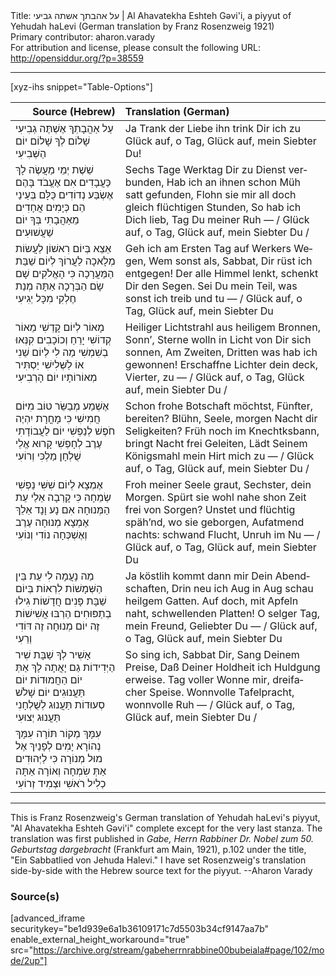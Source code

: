 <html>
<head></head>
<body>
Title: על אהבתך אשתה גביעי | Al Ahavatekha Eshteh Gəvi'i, a piyyut of Yehudah haLevi (German translation by Franz Rosenzweig 1921)<br />
Primary contributor: aharon.varady<br />
For attribution and license, please consult the following URL: <a href="http://opensiddur.org/?p=38559">http://opensiddur.org/?p=38559</a>
<p />
<hr />

[xyz-ihs snippet="Table-Options"]<table style="margin-left: auto; margin-right: auto;" class="draggable">
<thead><tr><th id="x" style="text-align: right;">Source (Hebrew)</th><th style="text-align: left;">Translation (German)</th></tr></thead>
<tbody>
<tr><td style="vertical-align:top;">
<div class="liturgy" lang="he">
עַל אַהֲבָתְךָ אֶשְׁתֶּה גְבִיעִי
שָׁלוֹם לְךָ שָׁלוֹם יוֹם הַשְּׁבִיעִי
</span></div></td>

<td style="vertical-align:top;">
<div class="german" lang="de" style="text-align: left;">
Ja Trank der Liebe ihn trink Dir ich zu
Glück auf, o Tag, Glück auf, mein Siebter Du!
</div></td></tr>


<tr><td style="vertical-align:top;">
<div class="liturgy" lang="he">
שֵׁשֶׁת יְמֵי מַעֲשֶׂה לָךְ כַּעֲבָדִים
אִם אֶעֱבֹד בָּהֶם אֶשְׂבַּע נְדוֹדִים
כֻּלָּם בְּעֵינַי הֵם כְּיָמִים אֲחָדִים
מֵאַהֲבָתִי בְּךָ יוֹם שַׁעֲשׁוּעִים
</span></div></td>

<td style="vertical-align:top;">
<div class="german" lang="de" style="text-align: left;">
Sechs Tage Werktag Dir zu Dienst verbunden,
Hab ich an ihnen schon Müh satt gefunden,
Flohn sie mir all doch gleich flüchtigen Stunden,
So hab ich Dich lieb, Tag Du meiner Ruh —
/ Glück auf, o Tag, Glück auf, mein Siebter Du /
</div></td></tr>


<tr><td style="vertical-align:top;">
<div class="liturgy" lang="he">
אֵצֵא בְּיוֹם רִאשׁוֹן לַעֲשׂוֹת מְלָאכָה
לַעֲרוֹךְ לְיוֹם שַׁבַּת הַמַּעֲרָכָה
כִּי הָאֱלֹקִים שָׁם שָׂם הַבְּרָכָה
אַתָּה מְנַת חֶלְקִי מִכָּל יְגִיעִי
</span></div></td>

<td style="vertical-align:top;">
<div class="german" lang="de" style="text-align: left;">
Geh ich am Ersten Tag auf Werkers Wegen,
Wem sonst als, Sabbat, Dir rüst ich entgegen!
Der alle Himmel lenkt, schenkt Dir den Segen.
Sei Du mein Teil, was sonst ich treib und tu —
/ Glück auf, o Tag, Glück auf, mein Siebter Du
</div></td></tr>


<tr><td style="vertical-align:top;">
<div class="liturgy" lang="he">
מָאוֹר לְיוֹם קָדְשִׁי מֵאוֹר קְדוֹשִׁי
יָרֵחַ וְכוֹכָבִים קִנְּאוּ בְשִׁמְשִׁי
מַה לִי לְיוֹם שֵׁנִי אוֹ לַשְּׁלִישִׁי
יַסְתִּיר מְאוֹרוֹתָיו יוֹם הָרְבִיעִי
</span></div></td>

<td style="vertical-align:top;">
<div class="german" lang="de" style="text-align: left;">
Heiliger Lichtstrahl aus heiligem Bronnen,
Sonn’, Sterne wolln in Licht von Dir sich sonnen,
Am Zweiten, Dritten was hab ich gewonnen!
Erschaffne Lichter dein deck, Vierter, zu —
/ Glück auf, o Tag, Glück auf, mein Siebter Du /
</div></td></tr>


<tr><td style="vertical-align:top;">
<div class="liturgy" lang="he">
אֶשְׁמַע מְבַשֵּׂר טוֹב מִיּוֹם חֲמִישִׁי
כִּי מָחֳרָת יִהְיֶה חֹפֶשׁ לְנַפְשִׁי
יוֹם לַעֲבוֹדָתִי עֶרֶב לְחָפְשִׁי
קָרוּא אֱלֵי שֻׁלְחָן מַלְכִּי וְרוֹעִי
</span></div></td>

<td style="vertical-align:top;">
<div class="german" lang="de" style="text-align: left;">
Schon frohe Botschaft möchtst, Fünfter, bereiten?
Blühn, Seele, morgen Nacht dir Seligkeiten?
Früh noch im Knechtksbann, bringt Nacht frei Geleiten,
Lädt Seinem Königsmahl mein Hirt mich zu —
/ Glück auf, o Tag, Glück auf, mein Siebter Du /
</div></td></tr>


<tr><td style="vertical-align:top;">
<div class="liturgy" lang="he">
אֶמְצָא לְיוֹם שִׁשִּׁי נַפְשִׁי שְׂמֵחָה
כִּי קָרְבָה אֵלַי עֵת הַמְּנוּחָה
אִם נָע וָנָד אֵלֵךְ אֶמְצָא מְנוּחָה
עֶרֶב וְאֶשְׁכְּחָה נוֹדִי וְנוֹעִי
</span></div></td>

<td style="vertical-align:top;">
<div class="german" lang="de" style="text-align: left;">
Froh meiner Seele graut, Sechster, dein Morgen.
Spürt sie wohl nahe shon Zeit frei von Sorgen?
Unstet und flüchtig späh’nd, wo sie geborgen,
Aufatmend nachts: schwand Flucht, Unruh im Nu —
/ Glück auf, o Tag, Glück auf, mein Siebter Du
</div></td></tr>


<tr><td style="vertical-align:top;">
<div class="liturgy" lang="he">
מַה נָעֲמָה לִי עֵת בֵּין הַשְּׁמָשׁוֹת
לִרְאוֹת בְּיוֹם שַׁבָּת פָּנִים חֲדָשׁוֹת
גִילוּ בְתַפּוּחִים הַרְבּוּ אֲשִׁישׁוֹת
זֶה יוֹם מְנוּחָה זֶה דּוֹדִי וְרֵעִי
</span></div></td>

<td style="vertical-align:top;">
<div class="german" lang="de" style="text-align: left;">
Ja köstlih kommt dann mir Dein Abendschaften,
Drin neu ich Aug in Aug schau heilgem Gatten.
Auf doch, mit Apfeln naht, schwellenden Platten!
O selger Tag, mein Freund, Geliebter Du —
/ Glück auf, o Tag, Glück auf, mein Siebter Du
</div></td></tr>


<tr><td style="vertical-align:top;">
<div class="liturgy" lang="he">
אָשִׁיר לְךָ שַׁבָּת שִׁיר הַיְּדִידוֹת
גַם יָאֲתָה לָךְ אַתְּ יוֹם הַחֲמוּדוֹת
יוֹם תַּעֲנוּגִים יוֹם שָׁלֹשׁ סְעוּדוֹת
תַּעֲנוּג לְשֻׁלְחָנִי תַּעֲנוּג יְצוּעִי
</span></div></td>

<td style="vertical-align:top;">
<div class="german" lang="de" style="text-align: left;">
So sing ich, Sabbat Dir, Sang Deinem Preise,
Daß Deiner Holdheit ich Huldgung erweise.
Tag voller Wonne mir, dreifacher Speise.
Wonnvolle Tafelpracht, wonnvolle Ruh —
/ Glück auf, o Tag, Glück auf, mein Siebter Du /
</div></td></tr>


<tr><td style="vertical-align:top;">
<div class="liturgy" lang="he">
עִמָּךְ מְקוֹר תּוֹרָה עִמָּךְ נְהוֹרָא
יָמִים לְפָנַיִךְ אֶל מוּל מְנוֹרָה
כִּי לַיְּהוּדִים אַתְּ שִׂמְחָה וְאוֹרָה
אַתָּה כְלִיל רֹאשִׁי וּצְמִיד זְרוֹעִי
</span></div></td>

<td style="vertical-align:top;">
<div class="german" lang="de" style="text-align: left;">

</div></td></tr>
</tbody></table>

<hr />

This is Franz Rosenzweig's German translation of Yehudah haLevi's piyyut, "Al Ahavatekha Eshteh Gəvi'i" complete except for the very last stanza. The translation was first published in <em>Gabe, Herrn Rabbiner Dr. Nobel zum 50. Geburtstag dargebracht</em> (Frankfurt am Main, 1921), p.102 under the title, "Ein Sabbatlied von Jehuda Halevi." I have set Rosenzweig's translation side-by-side with the Hebrew source text for the piyyut. --Aharon Varady

<h3>Source(s)</h3>

[advanced_iframe securitykey="be1d939e6a1b36109171c7d5503b34cf9147aa7b" enable_external_height_workaround="true" src="https://archive.org/stream/gabeherrnrabbine00bubeiala#page/102/mode/2up"]

&nbsp;


</body>
</html>